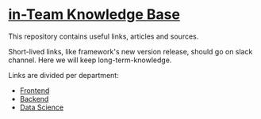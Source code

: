 # [in-Team Knowledge Base](https://in-team-development.github.io/Knowledge-Base/)
This repository contains useful links, articles and sources.

Short-lived links, like framework's new version release, should go on slack channel.
Here we will keep long-term-knowledge.

Links are divided per department:

* [Frontend](/links/links-frontend.md)
* [Backend](links/links-backend.md)
* [Data Science](links/links-data.md)

